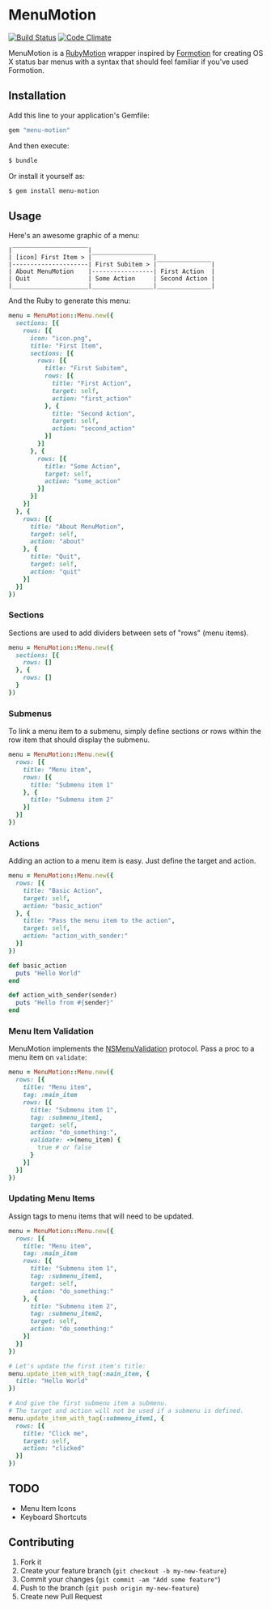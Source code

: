 # MenuMotion

[![Build Status](https://travis-ci.org/codelation/menu-motion.svg)](https://travis-ci.org/codelation/menu-motion)
[![Code Climate](https://codeclimate.com/github/codelation/menu-motion.png)](https://codeclimate.com/github/codelation/menu-motion)

MenuMotion is a [RubyMotion](http://www.rubymotion.com) wrapper inspired by [Formotion](https://github.com/clayallsopp/formotion) for creating OS X status bar menus with a syntax that should feel familiar if you've used Formotion.

## Installation

Add this line to your application's Gemfile:

```ruby
gem "menu-motion"
```

And then execute:

```sh
$ bundle
```

Or install it yourself as:

```sh
$ gem install menu-motion
```

## Usage

Here's an awesome graphic of a menu:

```
|‾‾‾‾‾‾‾‾‾‾‾‾‾‾‾‾‾‾‾‾‾|
| [icon] First Item > |‾‾‾‾‾‾‾‾‾‾‾‾‾‾‾‾‾|
|---------------------| First Subitem > |‾‾‾‾‾‾‾‾‾‾‾‾‾‾‾|
| About MenuMotion    |-----------------| First Action  |
| Quit                | Some Action     | Second Action |
|_____________________|_________________|_______________|
```

And the Ruby to generate this menu:

```ruby
menu = MenuMotion::Menu.new({
  sections: [{
    rows: [{
      icon: "icon.png",
      title: "First Item",
      sections: [{
        rows: [{
          title: "First Subitem",
          rows: [{
            title: "First Action",
            target: self,
            action: "first_action"
          }, {
            title: "Second Action",
            target: self,
            action: "second_action"
          }]
        }]
      }, {
        rows: [{
          title: "Some Action",
          target: self,
          action: "some_action"
        }]
      }]
    }]
  }, {
    rows: [{
      title: "About MenuMotion",
      target: self,
      action: "about"
    }, {
      title: "Quit",
      target: self,
      action: "quit"
    }]
  }]
})
```

### Sections

Sections are used to add dividers between sets of "rows" (menu items).

```ruby
menu = MenuMotion::Menu.new({
  sections: [{
    rows: []
  }, {
    rows: []
  }
})
```

### Submenus

To link a menu item to a submenu, simply define sections
or rows within the row item that should display the submenu.

```ruby
menu = MenuMotion::Menu.new({
  rows: [{
    title: "Menu item",
    rows: [{
      title: "Submenu item 1"
    }, {
      title: "Submenu item 2"
    }]
  }]
})
```

### Actions

Adding an action to a menu item is easy. Just define the
target and action.

```ruby
menu = MenuMotion::Menu.new({
  rows: [{
    title: "Basic Action",
    target: self,
    action: "basic_action"
  }, {
    title: "Pass the menu item to the action",
    target: self,
    action: "action_with_sender:"
  }]
})

def basic_action
  puts "Hello World"
end

def action_with_sender(sender)
  puts "Hello from #{sender}"
end
```

### Menu Item Validation

MenuMotion implements the [NSMenuValidation](https://developer.apple.com/library/mac/documentation/cocoa/reference/applicationkit/Protocols/NSMenuValidation_Protocol/Reference/Reference.html) protocol. Pass a proc to a menu item on `validate`:

```ruby
menu = MenuMotion::Menu.new({
  rows: [{
    title: "Menu item",
    tag: :main_item
    rows: [{
      title: "Submenu item 1",
      tag: :submenu_item1,
      target: self,
      action: "do_something:",
      validate: ->(menu_item) {
        true # or false
      }
    }]
  }]
})
```

### Updating Menu Items

Assign tags to menu items that will need to be updated.

```ruby
menu = MenuMotion::Menu.new({
  rows: [{
    title: "Menu item",
    tag: :main_item
    rows: [{
      title: "Submenu item 1",
      tag: :submenu_item1,
      target: self,
      action: "do_something:"
    }, {
      title: "Submenu item 2",
      tag: :submenu_item2,
      target: self,
      action: "do_something:"
    }]
  }]
})

# Let's update the first item's title:
menu.update_item_with_tag(:main_item, {
  title: "Hello World"
})

# And give the first submenu item a submenu.
# The target and action will not be used if a submenu is defined.
menu.update_item_with_tag(:submenu_item1, {
  rows: [{
    title: "Click me",
    target: self,
    action: "clicked"
  }]
})
```

## TODO

- Menu Item Icons
- Keyboard Shortcuts

## Contributing

1. Fork it
2. Create your feature branch (`git checkout -b my-new-feature`)
3. Commit your changes (`git commit -am "Add some feature"`)
4. Push to the branch (`git push origin my-new-feature`)
5. Create new Pull Request
